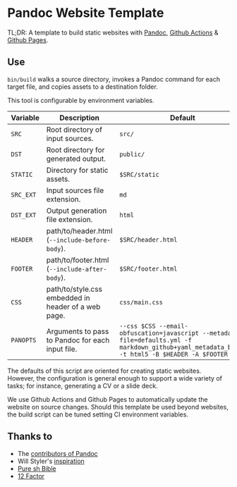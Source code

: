# Pandoc Website Template

TL;DR: A template to build static websites with [Pandoc](https://pandoc.org/), [Github Actions](http://github.com/actions) & [Github Pages](https://pages.github.com/). 

## Use

`bin/build` walks a source directory, invokes a Pandoc command for each target file, and copies assets to a destination folder.
 
This tool is configurable by environment variables.

| Variable  | Description                                         | Default                                               |
|-----------|-----------------------------------------------------|-------------------------------------------------------|
| `SRC`     | Root directory of input sources.                    | `src/`                                                |
| `DST`     | Root directory for generated output.                | `public/`                                             |
| `STATIC`  | Directory for static assets.                        | `$SRC/static`                                         |
| `SRC_EXT` | Input sources file extension.                       | `md`                                                  |
| `DST_EXT` | Output generation file extension.                   | `html`                                                |
| `HEADER`  | path/to/header.html (`--include-before-body`).      | `$SRC/header.html`                                    |
| `FOOTER`  | path/to/footer.html (`--include-after-body`).       | `$SRC/footer.html`                                    |
| `CSS`     | path/to/style.css embedded in header of a web page. | `css/main.css`                                        |
| `PANOPTS` | Arguments to pass to Pandoc for each input file.    | `--css $CSS --email-obfuscation=javascript --metadata-file=defaults.yml -f markdown_github+yaml_metadata_block -t html5 -B $HEADER -A $FOOTER` |

The defaults of this script are oriented for creating static websites. However, the configuration is general enough to 
support a wide variety of tasks; for instance, generating a CV or a slide deck.

We use Github Actions and Github Pages to automatically update the website on source changes. Should this template 
be used beyond websites, the build script can be tuned setting CI environment variables.

## Thanks to 

- The [contributors of Pandoc](https://github.com/jgm/pandoc/graphs/contributors)
- Will Styler's [inspiration](http://wstyler.ucsd.edu/posts/lmimg/spcv.txt)
- [Pure sh Bible](https://github.com/dylanaraps/pure-sh-bible)
- [12 Factor](https://12factor.net)
